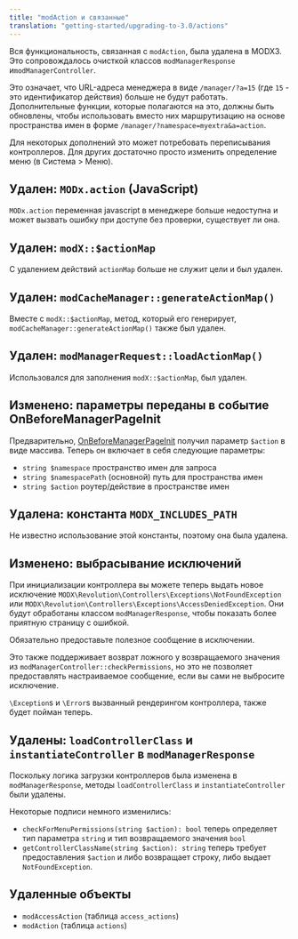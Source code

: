 ```yaml
---
title: "modAction и связанные"
translation: "getting-started/upgrading-to-3.0/actions"
---
```


Вся функциональность, связанная с `modAction`, была удалена в MODX3. Это сопровождалось очисткой классов `modManagerResponse` и`modManagerController`.

Это означает, что URL-адреса менеджера в виде `/manager/?a=15` (где `15` - это идентификатор действия) больше не будут работать. Дополнительные функции, которые полагаются на это, должны быть обновлены, чтобы использовать вместо них маршрутизацию на основе пространства имен в форме `/manager/?namespace=myextra&a=action`.

Для некоторых дополнений это может потребовать переписывания контроллеров. Для других достаточно просто изменить определение меню (в Система > Меню).

## Удален: `MODx.action` (JavaScript)

`MODx.action` переменная javascript в менеджере больше недоступна и может вызвать ошибку при доступе без проверки, существует ли она.

## Удален: `modX::$actionMap`

С удалением действий `actionMap` больше не служит цели и был удален.

## Удален: `modCacheManager::generateActionMap()`

Вместе с `modX::$actionMap`, метод, который его генерирует, `modCacheManager::generateActionMap()` также был удален.

## Удален: `modManagerRequest::loadActionMap()`

Использовался для заполнения `modX::$actionMap`, был удален.

## Изменено: параметры переданы в событие OnBeforeManagerPageInit

Предварительно, [OnBeforeManagerPageInit](extending-modx/plugins/system-events/onbeforemanagerpageinit) получил параметр `$action` в виде массива. Теперь он включает в себя следующие параметры:

-   `string $namespace` пространство имен для запроса
-   `string $namespacePath` (основной) путь для пространства имен
-   `string $action` роутер/действие в пространстве имен

## Удалена: константа `MODX_INCLUDES_PATH`

Не известно использование этой константы, поэтому она была удалена.

## Изменено: выбрасывание исключений

При инициализации контроллера вы можете теперь выдать новое исключение `MODX\Revolution\Controllers\Exceptions\NotFoundException` или `MODX\Revolution\Controllers\Exceptions\AccessDeniedException`. Они будут обработаны классом `modManagerResponse`, чтобы показать более приятную страницу с ошибкой.

Обязательно предоставьте полезное сообщение в исключении.

Это также поддерживает возврат ложного y возвращаемого значения из `modManagerController::checkPermissions`, но это не позволяет предоставлять настраиваемое сообщение, если вы сами не выбросите исключение.

`\Exception`s и `\Error`s вызванный рендерингом контроллера, также будет пойман теперь.

## Удалены: `loadControllerClass` и `instantiateController` в `modManagerResponse`

Поскольку логика загрузки контроллеров была изменена в `modManagerResponse`, методы `loadControllerClass` и `instantiateController` были удалены.

Некоторые подписи немного изменились:

-   `checkForMenuPermissions(string $action): bool` теперь определяет тип параметра `string` и тип возвращаемого значения `bool`
-   `getControllerClassName(string $action): string` теперь требует предоставления `$action` и либо возвращает строку, либо выдает `NotFoundException`.

## Удаленные объекты

-   `modAccessAction` (таблица `access_actions`)
-   `modAction` (таблица `actions`)
